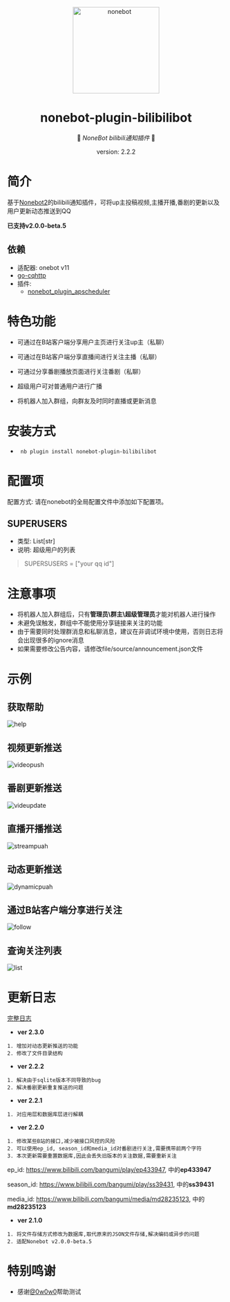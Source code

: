 <p align="center">
  <a href="https://v2.nonebot.dev/"><img src="https://v2.nonebot.dev/logo.png" width="200" height="200" alt="nonebot"></a>
</p>

<div align="center">

# nonebot-plugin-bilibilibot

👾 _NoneBot bilibili通知插件_ 👾
<p>version: 2.2.2</p>
    
</div>

# 简介
基于[Nonebot2](https://github.com/nonebot/nonebot2)的bilibili通知插件，可将up主投稿视频,主播开播,番剧的更新以及用户更新动态推送到QQ

**已支持v2.0.0-beta.5**
## 依赖
- 适配器: onebot v11
- [go-cqhttp](https://github.com/Mrs4s/go-cqhttp)
- 插件:
    - [nonebot_plugin_apscheduler](https://pypi.org/project/nonebot-plugin-apscheduler/)

# 特色功能
- 可通过在B站客户端分享用户主页进行关注up主（私聊）

- 可通过在B站客户端分享直播间进行关注主播（私聊）

- 可通过分享番剧播放页面进行关注番剧（私聊）

- 超级用户可对普通用户进行广播

- 将机器人加入群组，向群友及时同时直播或更新消息

# 安装方式
- ` nb plugin install nonebot-plugin-bilibilibot`

# 配置项
配置方式: 请在nonebot的全局配置文件中添加如下配置项。
## SUPERUSERS
- 类型: List[str]
- 说明: 超级用户的列表
> SUPERSUSERS = ["your qq id"]

# 注意事项
- 将机器人加入群组后，只有**管理员\群主\超级管理员**才能对机器人进行操作
- 未避免误触发，群组中不能使用分享链接来关注的功能
- 由于需要同时处理群消息和私聊消息，建议在非调试环境中使用，否则日志将会出现很多的ignore消息
- 如果需要修改公告内容，请修改file/source/announcement.json文件

# 示例
## 获取帮助
![help](https://github.com/TDK1969/nonebot_plugin_bilibilibot/blob/main/docs/help2.jpg?raw=true)
## 视频更新推送
![videopush](https://github.com/TDK1969/nonebot_plugin_bilibilibot/blob/main/docs/updatepush.jpg?raw=true)
## 番剧更新推送
![videupdate](https://github.com/TDK1969/nonebot_plugin_bilibilibot/blob/main/docs/videopush.jpg?raw=true)
## 直播开播推送
![streampuah](https://github.com/TDK1969/nonebot_plugin_bilibilibot/blob/main/docs/streampush.jpg?raw=true)
## 动态更新推送
![dynamicpuah](https://github.com/TDK1969/nonebot_plugin_bilibilibot/blob/main/docs/dynamic.jpg?raw=true)

## 通过B站客户端分享进行关注
![follow](https://github.com/TDK1969/nonebot_plugin_bilibilibot/blob/main/docs/follow.jpg?raw=true)
## 查询关注列表
![list](https://github.com/TDK1969/nonebot_plugin_bilibilibot/blob/main/docs/list.jpg?raw=true)


# 更新日志
[完整日志](https://github.com/TDK1969/nonebot_plugin_bilibilibot/blob/main/file/source/ChangeLog.md)
- **ver 2.3.0**
```
1. 增加对动态更新推送的功能
2. 修改了文件目录结构
```

- **ver 2.2.2**
```
1. 解决由于sqlite版本不同导致的bug
2. 解决番剧更新重复推送的问题
```

- **ver 2.2.1**
```
1. 对应用层和数据库层进行解耦
```

- **ver 2.2.0**
```
1. 修改某些B站的接口,减少被接口风控的风险
2. 可以使用ep_id, season_id和media_id对番剧进行关注,需要携带前两个字符
3. 本次更新需要重置数据库,因此会丢失旧版本的关注数据,需要重新关注
```
ep_id: https://www.bilibili.com/bangumi/play/ep433947, 中的**ep433947**

season_id: https://www.bilibili.com/bangumi/play/ss39431, 中的**ss39431**

media_id: https://www.bilibili.com/bangumi/media/md28235123, 中的**md28235123**


- **ver 2.1.0**
```
1. 将文件存储方式修改为数据库,取代原来的JSON文件存储,解决编码或异步的问题
2. 适配Nonebot v2.0.0-beta.5
```


# 特别鸣谢
- 感谢[@0w0w0](https://github.com/a0w0w0)帮助测试
